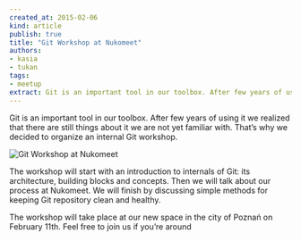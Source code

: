 ```yaml
---
created_at: 2015-02-06
kind: article
publish: true
title: "Git Workshop at Nukomeet"
authors:
- kasia
- tukan
tags:
- meetup
extract: Git is an important tool in our toolbox. After few years of using it we realized that there are still things about it we are not yet familiar with. That’s why we decided to organize an internal Git workshop.start the new year with a boost of energy.
---
```


Git is an important tool in our toolbox. After few years of using it we realized that there are still things about it we are not yet familiar with. That’s why we decided to organize an internal Git workshop.

![Git Workshop at Nukomeet](/assets/images/blog/git_logo.jpg "Git Workshop at Nukomeet")

The workshop will start with an introduction to internals of Git: its architecture, building blocks and concepts. Then we will talk about our process at Nukomeet. We will finish by discussing simple methods for keeping Git repository clean and healthy.

The workshop will take place at our new space in the city of Poznań on February 11th. Feel free to join us if you’re around
